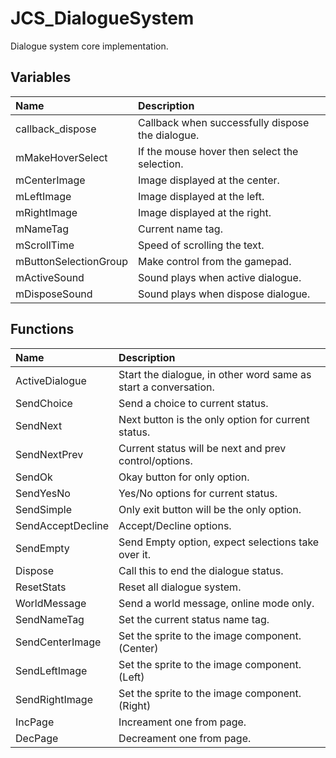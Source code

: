 # JCS_DialogueSystem

Dialogue system core implementation.

## Variables

| Name                  | Description                                      |
|:----------------------|:-------------------------------------------------|
| callback_dispose      | Callback when successfully dispose the dialogue. |
| mMakeHoverSelect      | If the mouse hover then select the selection.    |
| mCenterImage          | Image displayed at the center.                   |
| mLeftImage            | Image displayed at the left.                     |
| mRightImage           | Image displayed at the right.                    |
| mNameTag              | Current name tag.                                |
| mScrollTime           | Speed of scrolling the text.                     |
| mButtonSelectionGroup | Make control from the gamepad.                   |
| mActiveSound          | Sound plays when active dialogue.                |
| mDisposeSound         | Sound plays when dispose dialogue.               |

## Functions

| Name              | Description                                                     |
|:------------------|:----------------------------------------------------------------|
| ActiveDialogue    | Start the dialogue, in other word same as start a conversation. |
| SendChoice        | Send a choice to current status.                                |
| SendNext          | Next button is the only option for current status.              |
| SendNextPrev      | Current status will be next and prev control/options.           |
| SendOk            | Okay button for only option.                                    |
| SendYesNo         | Yes/No options for current status.                              |
| SendSimple        | Only exit button will be the only option.                       |
| SendAcceptDecline | Accept/Decline options.                                         |
| SendEmpty         | Send Empty option, expect selections take over it.              |
| Dispose           | Call this to end the dialogue status.                           |
| ResetStats        | Reset all dialogue system.                                      |
| WorldMessage      | Send a world message, online mode only.                         |
| SendNameTag       | Set the current status name tag.                                |
| SendCenterImage   | Set the sprite to the image component. (Center)                 |
| SendLeftImage     | Set the sprite to the image component. (Left)                   |
| SendRightImage    | Set the sprite to the image component. (Right)                  |
| IncPage           | Increament one from page.                                       |
| DecPage           | Decreament one from page.                                       |
